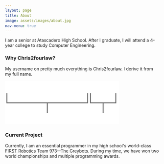 ```yaml
---
layout: page
title: About
image: assets/images/about.jpg
nav-menu: true
---
```


I am a senior at Atascadero High School. After I graduate, I will attend a 4-year college to study Computer Engineering.

### Why Chris2fourlaw?

My username on pretty much everything is Chris2fourlaw. I derive it from my full name.

<img src="/assets/images/Chris2fourlaw.png">

### Current Project

Currently, I am an essential programmer in my high school's world-class [FIRST Robotics](https://www.firstinspires.org) Team 973--[The Greybots](https://www.greybots.com/). During my time, we have won two world championships and multiple programming awards.
